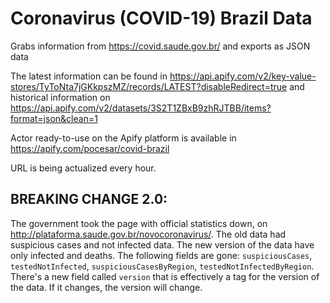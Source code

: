 # Coronavirus (COVID-19) Brazil Data

Grabs information from https://covid.saude.gov.br/ and exports as JSON data

The latest information can be found in https://api.apify.com/v2/key-value-stores/TyToNta7jGKkpszMZ/records/LATEST?disableRedirect=true and historical information on https://api.apify.com/v2/datasets/3S2T1ZBxB9zhRJTBB/items?format=json&clean=1

Actor ready-to-use on the Apify platform is available in https://apify.com/pocesar/covid-brazil

URL is being actualized every hour.

## BREAKING CHANGE 2.0:

The government took the page with official statistics down, on http://plataforma.saude.gov.br/novocoronavirus/. The old data had suspicious cases and not infected data. The new version of the data have only infected and deaths. The following fields are gone: `suspiciousCases`, `testedNotInfected`, `suspiciousCasesByRegion`, `testedNotInfectedByRegion`. There's a new field called `version` that is effectively a tag for the version of the data. If it changes, the version will change.

